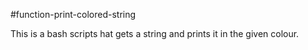 

#function-print-colored-string

This is a bash scripts hat gets a string and prints it in the given colour.
